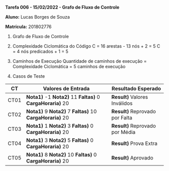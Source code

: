 **Tarefa 006 - 15/02/2022 - Grafo de Fluxo de Controle**

**Aluno:** Lucas Borges de Souza

**Matrícula:** 201802776

1. Grafo de Fluxo de Controle

2. Complexidade Ciclomática do Código
    C = 16 arestas - 13 nós + 2 = 5
    C = 4 nós predicados + 1 = 5

3. Caminhos de Execução
    Quantidade de caminhos de execução = Complexidade Ciclomática = 5 caminhos de execução

4. Casos de Teste

|CT|Valores de Entrada|Resultado Esperado|
|--|--|--|
|CT01|**Nota1)** -1 **Nota2)** 11 **Faltas)** 0 **CargaHoraria)** 20 |**Result)** Valores Inválidos|
|CT02|**Nota1)** 9 **Nota2)** 7 **Faltas)** 10 **CargaHoraria)** 20 |**Result)** Reprovado por Falta|
|CT03|**Nota1)** 1 **Nota2)** 3 **Faltas)** 0 **CargaHoraria)** 20 |**Result)** Reprovado por Média|
|CT04|**Nota1)** 3 **Nota2)** 5 **Faltas)** 0 **CargaHoraria)** 20 |**Result)** Prova Extra|
|CT05|**Nota1)** 8 **Nota2)** 10 **Faltas)** 0 **CargaHoraria)** 20 |**Result)** Aprovado|

